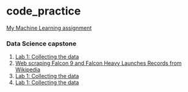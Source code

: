 # code_practice
<p><a href ="https://github.com/eric2003-tj/code_practice/blob/main/Final%20ML.ipynb">My Machine Learning assignment</a></p>
<h3>Data Science capstone</h3>
<ol>
  <li><a href="https://github.com/eric2003-tj/code_practice/edit/main/README.md">Lab 1: Collecting the data</a></li>
  <li><a href="https://github.com/eric2003-tj/code_practice/blob/main/web%20scrapping%20(1).ipynb">Web scraping Falcon 9 and Falcon Heavy Launches Records from Wikipedia</a></li>
  <li><a href="https://github.com/eric2003-tj/code_practice/edit/main/README.md">Lab 1: Collecting the data</a></li>
  <li><a href="https://github.com/eric2003-tj/code_practice/edit/main/README.md">Lab 1: Collecting the data</a></li>




</ol>
